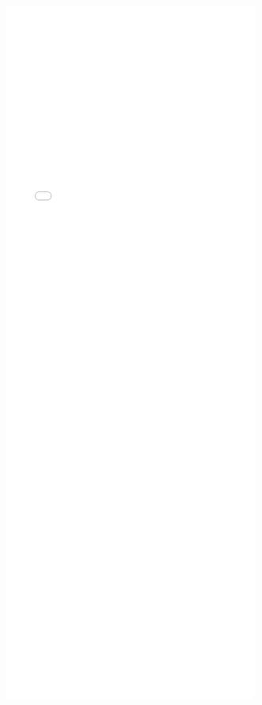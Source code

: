 ---
---

<iframe src="/mrrobust/docs/helpfiles/mrmvivw-html" width="100%" style="height: 100em; border: none">
</iframe>
